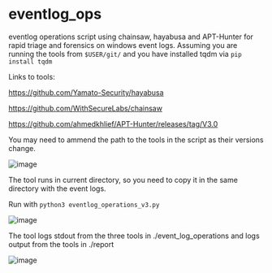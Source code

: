 # eventlog_ops
eventlog operations script using chainsaw, hayabusa and APT-Hunter for rapid triage and forensics on windows event logs.
Assuming you are running the tools from `$USER/git/` and you have installed tqdm via `pip install tqdm`

Links to tools:

https://github.com/Yamato-Security/hayabusa

https://github.com/WithSecureLabs/chainsaw

https://github.com/ahmedkhlief/APT-Hunter/releases/tag/V3.0

You may need to ammend the path to the tools in the script as their versions change.

![image](https://github.com/404i/eventlog_ops/assets/116623836/48773096-b7b2-4b18-a7ea-70fd3702175b)

The tool runs in current directory, so you need to copy it in the same directory with the event logs. 

Run with `python3 eventlog_operations_v3.py`

![image](https://github.com/404i/eventlog_ops/assets/116623836/7bea041f-efe6-4cc9-9e9b-a3f9bfef2fc8)


The tool logs stdout from the three tools in ./event_log_operations and logs output from the tools in ./report


![image](https://github.com/404i/eventlog_ops/assets/116623836/21638b8b-20c1-499b-8400-7dd43ceb90f9)
